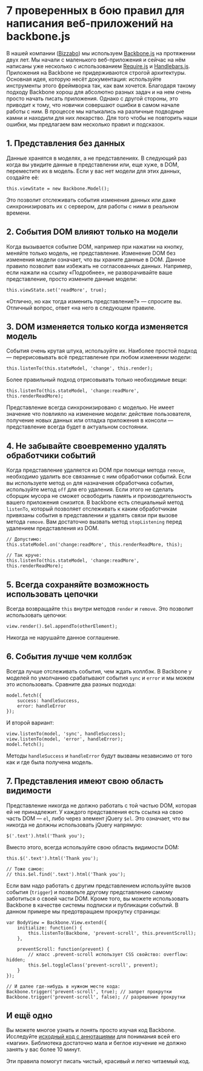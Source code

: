 # 7 проверенных в бою правил для написания веб-приложений на backbone.js

В нашей компании ([Bizzabo][1]) мы используем [Backbone.js][2] на протяжении двух лет.
Мы начали с маленького веб-приложения и сейчас на нём написаны уже несколько с
использованием [Require.js][3] и [Handlebars.js][4]. Приложения на Backbone не
придерживаются строгой архитектуры. Основная идея, которую несёт документация:
используйте инструменты этого фреймворка так, как вам хочется. Благодаря такому подходу
Backbone хорош для абсолютно разных задач и на нем очень просто начать писать
приложения. Однако с другой стороны, это приводит к тому, что новички совершают ошибки
в самом начале работы с ним. В процессе мы натыкались на различные подводные камни и
находили для них лекарство. Для того чтобы не повторить наши ошибки, мы предлагаем вам
несколько правил и подсказок.

## 1. Представления без данных

Данные хранятся в моделях, а не представлениях. В следующий раз когда вы увидите данные
в представлении или, еще хуже, в DOM, переместите их в модель. Если у вас нет модели
для этих данных, создайте её:

    this.viewState = new Backbone.Model();

Это позволит отслеживать события изменения данных или даже синхронизировать их с
сервером, для работы с ними в реальном времени.

## 2. События DOM влияют только на модели

Когда вызывается событие DOM, например при нажатии на кнопку, меняйте только модель, не
представление. Изменение DOM без изменения модели означает, что вы храните данные в
DOM. Данное правило позволит вам избежать не согласованных данных. Например, если
нажали на ссылку «Подробнее», не разворачивайте ваше представление, просто измените
данные модели:

    this.viewState.set('readMore', true);

«Отлично, но как тогда изменить представление?» — спросите вы. Отличный вопрос, ответ
«на него в следующем правиле.

## 3. DOM изменяется только когда изменяется модель

События очень крутая штука, используйте их. Наиболее простой подход — перерисовывать
всё представление при любом изменении модели:

    this.listenTo(this.stateModel, 'change', this.render);
    
Более правильный подход отрисовывать только необходимые вещи:

    this.listenTo(this.stateModel, 'change:readMore', this.renderReadMore);
    
Представление всегда синхронизировано с моделью. Не имеет значение что повлияло на
изменение модели: действие пользователя, получение новых данных или отладка приложения
в консоли — представление всегда будет в актуальном состоянии.

## 4. Не забывайте своевременно удалять обработчики событий

Когда представление удаляется из DOM при помощи метода `remove`, необходимо удалить все
связанные с ним обработчики событий. Если вы используете метод `on` для назначения
обработчика события, используйте метод `off` для его удаления. Если этого не сделать
сборщик мусора не сможет освободить память и производительность вашего приложения
снизится. В backbone есть специальный метод `listenTo`, который позволяет отслеживать к
каким обработчикам привязаны события в представлении и удалять связи при вызове метода
`remove`. Вам достаточно вызвать метод `stopListening` перед удалением представления из
DOM.

    // Допустимо:
    this.stateModel.on('change:readMore', this.renderReadMore, this);
 
    // Так круче:
    this.listenTo(this.stateModel, 'change:readMore', this.renderReadMore);
    
## 5. Всегда сохраняйте возможность использовать цепочки

Всегда возвращайте `this` внутри методов `render` и `remove`. Это позволит использовать
цепочки:

    view.render().$el.appendTo(otherElement);
    
Никогда не нарушайте данное соглашение.

## 6. События лучше чем коллбэк

Всегда лучше отслеживать события, чем ждать коллбэк. В Backbone у моделей по умолчанию
срабатывают события `sync` и `error` и мы можем это использовать. Сравните два разных
подхода:

    model.fetch({
        success: handleSuccess,
        error: handleError
    });
    
И второй вариант:

    view.listenTo(model, 'sync', handleSuccess);
    view.listenTo(model, 'error', handleError);
    model.fetch();
    
Методы `handleSuccess` и `handleError` будут вызваны независимо от того как и где была
получена модель.

## 7. Представления имеют свою область видимости

Представление никогда не должно работать с той частью DOM, которая ей не принадлежит. У
каждого представления есть ссылка на свою часть DOM — `el`, либо через элемент jQuery
`$el`. Это означает, что вы никогда не должны использовать jQuery напрямую:

    $('.text').html('Thank you');
    
Вместо этого, всегда используйте свою область видимости DOM:

    this.$('.text').html('Thank you');
     
    // Тоже самое: 
    // this.$el.find('.text').html('Thank you');
    
Если вам надо работать с другим представлением используйте вызов события (`trigger`) и
позвольте другому представлению самому заботиться о своей части DOM. Кроме того, вы
можете использовать Backbone в качестве системы подписки и публикации событий. В данном
примере мы предотвращаем прокрутку страницы:

    var BodyView = Backbone.View.extend({
        initialize: function() {
            this.listenTo(Backbone, 'prevent-scroll', this.preventScroll);
        },
     
        preventScroll: function(prevent) {
            // класс .prevent-scroll использует CSS свойство: overflow: hidden;
            this.$el.toggleClass('prevent-scroll', prevent);
        }
    });
     
    // И далее где-нибудь в нужном месте кода:
    Backbone.trigger('prevent-scroll', true); // запрет прокрутки
    Backbone.trigger('prevent-scroll', false); // разрешение прокрутки
    
## И ещё одно

Вы можете многое узнать и понять просто изучая код Backbone. Исследуйте [исходный код с
аннотациями][5] для понимания всей его «магии». Библиотека достаточно мала и беглое
изучение не должно занять у вас более 10 минут.

Эти правила помогут писать чистый, красивый и легко читаемый код.
 
 [1]: http://www.bizzabo.com
 [2]: http://backbonejs.org/
 [3]: http://requirejs.org
 [4]: http://handlebarsjs.com/
 [5]: http://backbonejs.org/docs/backbone.html
